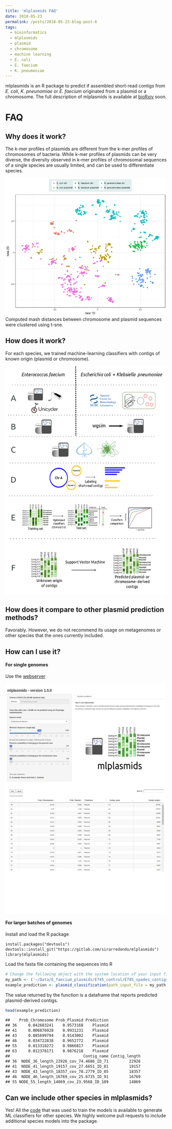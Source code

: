 ```yaml
---
title: 'mlplasmids FAQ'
date: 2018-05-23
permalink: /posts/2018-05-23-blog-post-6
tags:
  - bioinformatics
  - mlplasmids
  - plasmid
  - chromosome
  - machine learning
  - E. coli
  - E. faecium
  - K. pneumoniae
---
```


mlplasmids is an R package to predict if assembled short-read contigs from *E. coli*, *K. pneunomiae* or *E. faecium* originated 
from a plasmid or a chromosome. The full description of mlplasmids is available at [bioRxiv]() soon.

# FAQ

## Why does it work?

The k-mer profiles of plasmids are different from the k-mer profiles of chromosomes of bacteria. 
While k-mer profiles of plasmids can be very diverse, the diversity observed in k-mer profiles of chromosomal sequences of a single 
species are usually limited, and can be used to differentiate species.

![Mash Distances](../images/SFigure1.gif)
Computed mash distances between chromosome and plasmid sequences were clustered using t-sne. 

## How does it work?

For each species, we trained machine-learning classifiers with contigs of known origin (plasmid or chromosome).

![Mash Distances](../images/Figure1.png)


## How does it compare to other plasmid prediction methods?

Favorably. However, we do not recommend its usage on metagenomes or other species that the ones currently included.

## How can I use it?

#### For single genomes
Use the [webserver](https://sarredondo.shinyapps.io/mlplasmids)



![The webserver](../images/Figure6.png)

#### For larger batches of genomes

Install and load the R package
```
install.packages("devtools")
devtools::install_git("https://gitlab.com/sirarredondo/mlplasmids")
library(mlplasmids)
```
Load the fasta file containing the sequences into R

``` r
# Change the following object with the system location of your input file
my_path <- ('~/Data/E_faecium_plasmids/E745_control/E745_spades_contigs.fasta')
example_prediction <- plasmid_classification(path_input_file = my_path, species = 'Enterococcus faecium')
```

The value returned by the function is a dataframe that reports predicted plasmid-derived contigs.

``` r
head(example_prediction)
```

    ##    Prob_Chromosome Prob_Plasmid Prediction
    ## 36     0.042683241    0.9573168    Plasmid
    ## 41     0.006876928    0.9931231    Plasmid
    ## 43     0.085699794    0.9143002    Plasmid
    ## 46     0.034722838    0.9652772    Plasmid
    ## 55     0.013318272    0.9866817    Plasmid
    ## 63     0.012378171    0.9876218    Plasmid
    ##                                Contig_name Contig_length
    ## 36  NODE_36_length_22926_cov_74.4686_ID_71         22926
    ## 41  NODE_41_length_19157_cov_27.6651_ID_81         19157
    ## 43  NODE_43_length_18357_cov_78.2779_ID_85         18357
    ## 46  NODE_46_length_16769_cov_25.6735_ID_91         16769
    ## 55 NODE_55_length_14069_cov_23.9568_ID_109         14069


## Can we include other species in mlplasmids?

Yes! All the [code](https://gitlab.com/sirarredondo/analysis_mlplasmids) that was used to train the models is available to generate ML classifiers for other species.
We highly welcome pull requests to include additional species models into the package.
